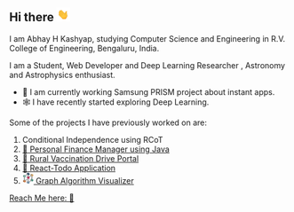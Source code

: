 ## Hi there <img src="wave.gif" alt="drawing" width="25"/>

I am Abhay H Kashyap, studying Computer Science and Engineering in R.V. College of Engineering, Bengaluru, India.

I am a Student, Web Developer and Deep Learning Researcher , Astronomy and Astrophysics enthusiast.

- 📱 I am currently working Samsung PRISM project about instant apps.
- 🕸 I have recently started exploring Deep Learning.

Some of the projects I have previously worked on are:
1. Conditional Independence using RCoT
2. [💸 Personal Finance Manager using Java](https://github.com/abhayhk2001/Personal-Finance-JavaFX)
3. [💉 Rural Vaccination Drive Portal](https://github.com/abhayhk2001/DTL)
4. [📝 React-Todo Application](https://taskcompleted-react.netlify.app/)
5. [<img src="./network.svg" alt="drawing" width="20"/> Graph Algorithm Visualizer](https://graphviz.netlify.app/)


[Reach Me here: 📮](https://www.linkedin.com/in/abhay-h-kashyap/)